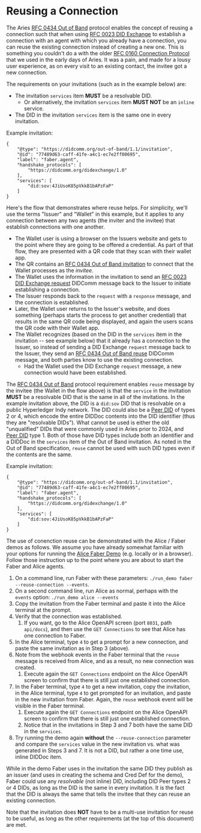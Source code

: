 # Reusing a Connection

The Aries [RFC 0434 Out of Band] protocol enables the concept of reusing a
connection such that when using [RFC 0023 DID Exchange] to establish a
connection with an agent with which you already have a connection, you can reuse
the existing connection instead of creating a new one. This is something you
couldn't do a with the older [RFC 0160 Connection Protocol] that we used in the
early days of Aries. It was a pain, and made for a lousy user experience, as on
every visit to an existing contact, the invitee got a new connection.

The requirements on your invitations (such as in the example below) are:

- The invitation `services` item **MUST** be a resolvable DID.
  - Or alternatively, the invitation `services` item **MUST NOT** be an `inline` service.
- The DID in the invitation `services` item is the same one in every invitation.

Example invitation:

```jsonc
{
    "@type": "https://didcomm.org/out-of-band/1.1/invitation",
    "@id": "77489d63-caff-41fe-a4c1-ec7e2ff00695",
    "label": "faber.agent",
    "handshake_protocols": [
        "https://didcomm.org/didexchange/1.0"
    ],
    "services": [
        "did:sov:4JiUsoK85pVkkB1bAPzFaP"
    ]
}
```

[RFC 0434 Out of Band]: https://github.com/hyperledger/aries-rfcs/tree/0.12.0rc2/features/0434-outofband
[RFC 0023 DID Exchange]: https://github.com/hyperledger/aries-rfcs/tree/0.12.0rc2/features/0023-did-exchange
[RFC 0160 Connection Protocol]: https://github.com/hyperledger/aries-rfcs/tree/0.12.0rc2/features/0160-connection-protocol
[RFC 0434 Out of Band invitation]: https://github.com/hyperledger/aries-rfcs/tree/0.12.0rc2/features/0434-outofband#invitation-httpsdidcommorgout-of-bandverinvitation
[RFC 0023 DID Exchange request]: https://github.com/hyperledger/aries-rfcs/tree/0.12.0rc2/features/0023-did-exchange#1-exchange-request
[RFC 0434 Out of Band reuse]: https://github.com/hyperledger/aries-rfcs/tree/0.12.0rc2/features/0434-outofband#reuse-messages

Here's the flow that demonstrates where reuse helps. For simplicity, we'll use the terms "Issuer"
and "Wallet" in this example, but it applies to any connection between any two
agents (the inviter and the invitee) that establish connections with one another.

- The Wallet user is using a browser on the Issuers website and gets to the
  point where they are going to be offered a credential. As part of that flow,
  they are presented with a QR code that they scan with their wallet app.
- The QR contains an [RFC 0434 Out of Band invitation] to connect that the
  Wallet processes as the *invitee*.
- The Wallet uses the information in the invitation to send an [RFC 0023 DID Exchange request]
  DIDComm message back to the Issuer to initiate establishing a connection.
- The Issuer responds back to the `request` with a `response` message, and the
  connection is established.
- Later, the Wallet user returns to the Issuer's website, and does something
  (perhaps starts the process to get another credential) that results in the
  same QR code being displayed, and again the users scans the QR code with their
  Wallet app.
- The Wallet recognizes (based on the DID in the `services` item in the
  invitation -- see example below) that it already has a connection to the
  Issuer, so instead of sending a DID Exchange `request` message back to the
  Issuer, they send an [RFC 0434 Out of Band reuse] DIDComm message, and both
  parties know to use the existing connection.
  - Had the Wallet used the DID Exchange `request` message, a new connection
    would have been established.

The [RFC 0434 Out of Band] protocol requirement enables `reuse` message by the
invitee (the Wallet in the flow above) is that the `service` in the invitation
**MUST** be a resolvable DID that is the same in all of the invitations. In the
example invitation above, the DID is a `did:sov` DID that is resolvable on a public
Hyperledger Indy network. The DID could also be a [Peer DID] of types 2 or 4,
which encode the entire DIDDoc contents into the DID identifier (thus they are
"resolvable DIDs"). What cannot be used is either the old "unqualified" DIDs
that were commonly used in Aries prior to 2024, and [Peer DID] type 1. Both of
those have DID types include both an identifier and a DIDDoc in the `services`
item of the Out of Band invitation. As noted in the Out of Band specification,
`reuse` cannot be used with such DID types even if the contents are the same.

[Peer DID]: https://identity.foundation/peer-did-method-spec/

Example invitation:

```jsonc
{
    "@type": "https://didcomm.org/out-of-band/1.1/invitation",
    "@id": "77489d63-caff-41fe-a4c1-ec7e2ff00695",
    "label": "faber.agent",
    "handshake_protocols": [
        "https://didcomm.org/didexchange/1.0"
    ],
    "services": [
        "did:sov:4JiUsoK85pVkkB1bAPzFaP"
    ]
}
```

The use of conenction reuse can be demonstrated with the Alice / Faber demos as
follows. We assume you have already somewhat familiar with your options for
running the [Alice Faber Demo] (e.g. locally or in a browser). Follow those
instruction up to the point where you are about to start the Faber and Alice agents.

[Alice Faber Demo]: ./README.md

1. On a command line, run Faber with these parameters: `./run_demo faber
   --reuse-connection --events`.
2. On a second command line, run Alice as normal, perhaps with the `events`
   option: `./run_demo alice --events`
3. Copy the invitation from the Faber terminal and paste it into the Alice
   terminal at the prompt.
4. Verify that the connection was established.
   1. If you want, go to the Alice OpenAPI screen (port `8031`, path
      `api/docs`), and then use the `GET Connections` to see that Alice has one
      connection to Faber.
5. In the Alice terminal, type `4` to get a prompt for a new connection, and
   paste the same invitation as in Step 3 (above).
6. Note from the webhook events in the Faber terminal that the `reuse` message
   is received from Alice, and as a result, no new connection was created.
   1. Execute again the `GET Connections` endpoint on the Alice OpenAPI screen
      to confirm that there is still just one established connection.
7. In the Faber terminal, type `4` to get a new invitation, copy the invitation,
   in the Alice terminal, type `4` to get prompted for an invitation, and paste
   in the new invitation from Faber. Again, the `reuse` webhook event will be
   visible in the Faber terminal.
   1. Execute again the `GET Connections` endpoint on the Alice OpenAPI screen
      to confirm that there is still just one established connection.
   2. Notice that in the invitations in Step 3 and 7 both have the same DID in
      the `services`.
8. Try running the demo again **without** the `--reuse-connection` parameter and
   compare the `services` value in the new invitation vs. what was generated in
   Steps 3 and 7. It is not a DID, but rather a one time use, inline DIDDoc
   item.

While in the demo Faber uses in the invitation the same DID they publish as an
issuer (and uses in creating the schema and Cred Def for the demo), Faber could
use any *resolvable* (not inline) DID, including DID Peer types 2 or 4 DIDs, as
long as the DID is the same in every invitation. It is the fact that the DID is
always the same that tells the invitee that they can reuse an existing connection.

Note that the invitation does **NOT** have to be a multi-use invitation for
reuse to be useful, as long as the other requirements (at the top of this
document) are met.
